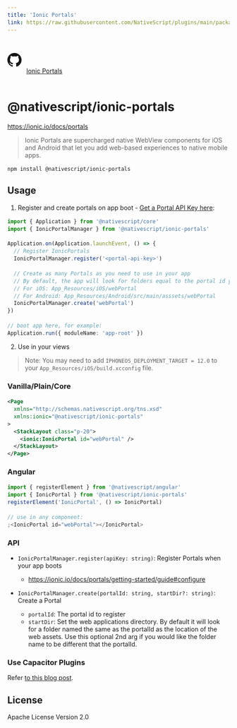 ```yaml
---
title: 'Ionic Portals'
link: https://raw.githubusercontent.com/NativeScript/plugins/main/packages/ionic-portals/README.md
---
```


<div style="width: 100%; padding: 1.2em 0em">
	<img alt="github logo" src="../assets/images/github/GitHub-Mark-32px.png" style="display: inline; margin: 1em 0.5em 1em 0em">
	<a href="https://github.com/NativeScript/plugins/tree/main/packages/ionic-portals" target="_blank" noopener>Ionic Portals</a>
</div>

# @nativescript/ionic-portals

https://ionic.io/docs/portals

> Ionic Portals are supercharged native WebView components for iOS and Android that let you add web-based experiences to native mobile apps.

```cli
npm install @nativescript/ionic-portals
```

## Usage

1. Register and create portals on app boot - [Get a Portal API Key here](https://ionic.io/docs/portals/getting-started/guide):

```ts
import { Application } from '@nativescript/core'
import { IonicPortalManager } from '@nativescript/ionic-portals'

Application.on(Application.launchEvent, () => {
  // Register IonicPortals
  IonicPortalManager.register('<portal-api-key>')

  // Create as many Portals as you need to use in your app
  // By default, the app will look for folders equal to the portal id you use here
  // For iOS: App_Resources/iOS/webPortal
  // For Android: App_Resources/Android/src/main/asssets/webPortal
  IonicPortalManager.create('webPortal')
})

// boot app here, for example:
Application.run({ moduleName: 'app-root' })
```

2. Use in your views

> Note: You may need to add `IPHONEOS_DEPLOYMENT_TARGET = 12.0` to your `App_Resources/iOS/build.xcconfig` file.

### Vanilla/Plain/Core

```xml
<Page
  xmlns="http://schemas.nativescript.org/tns.xsd"
  xmlns:ionic="@nativescript/ionic-portals"
>
  <StackLayout class="p-20">
    <ionic:IonicPortal id="webPortal" />
  </StackLayout>
</Page>
```

### Angular

```ts
import { registerElement } from '@nativescript/angular'
import { IonicPortal } from '@nativescript/ionic-portals'
registerElement('IonicPortal', () => IonicPortal)

// use in any component:
;<IonicPortal id="webPortal"></IonicPortal>
```

### API

- `IonicPortalManager.register(apiKey: string)`: Register Portals when your app boots

  - https://ionic.io/docs/portals/getting-started/guide#configure

- `IonicPortalManager.create(portalId: string, startDir?: string)`: Create a Portal
  - `portalId`: The portal id to register
  - `startDir`: Set the web applications directory. By default it will look for a folder named the same as the portalId as the location of the web assets. Use this optional 2nd arg if you would like the folder name to be different that the portalId.

### Use Capacitor Plugins

Refer [to this blog post](https://blog.nativescript.org/ionic-portals-with-capacitor-plugins).

## License

Apache License Version 2.0

